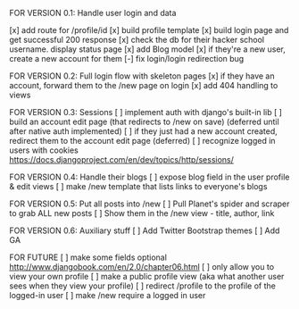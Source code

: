 FOR VERSION 0.1: Handle user login and data

[x] add route for /profile/id
[x] build profile template
[x] build login page and get successful 200 response
[x] check the db for their hacker school username. display status page
[x] add Blog model
[x] if they're a new user, create a new account for them
[-] fix login/login redirection bug

FOR VERSION 0.2: Full login flow with skeleton pages
[x] if they have an account, forward them to the /new page on login
[x] add 404 handling to views

FOR VERSION 0.3: Sessions
[ ] implement auth with django's built-in lib
[ ] build an account edit page (that redirects to /new on save) (deferred until after native auth implemented)
[ ] if they just had a new account created, redirect them to the account edit page (deferred)
[ ] recognize logged in users with cookies https://docs.djangoproject.com/en/dev/topics/http/sessions/

FOR VERSION 0.4: Handle their blogs
[ ] expose blog field in the user profile & edit views
[ ] make /new template that lists links to everyone's blogs

FOR VERSION 0.5: Put all posts into /new
[ ] Pull Planet's spider and scraper to grab ALL new posts
[ ] Show them in the /new view - title, author, link

FOR VERSION 0.6: Auxiliary stuff
[ ] Add Twitter Bootstrap themes
[ ] Add GA

FOR FUTURE
[ ] make some fields optional http://www.djangobook.com/en/2.0/chapter06.html
[ ] only allow you to view your own profile
[ ] make a public profile view (aka what another user sees when they view your profile)
[ ] redirect /profile to the profile of the logged-in user
[ ] make /new require a logged in user